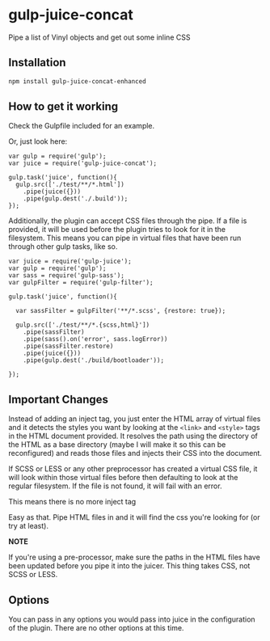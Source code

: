 # gulp-juice-concat
Pipe a list of Vinyl objects and get out some inline CSS

## Installation

```bash
npm install gulp-juice-concat-enhanced
```

## How to get it working

Check the Gulpfile included for an example.

Or, just look here:

```node
var gulp = require('gulp');
var juice = require('gulp-juice-concat');

gulp.task('juice', function(){
  gulp.src(['./test/**/*.html'])
    .pipe(juice({}))
    .pipe(gulp.dest('./.build'));
});
```

Additionally, the plugin can accept CSS files through the pipe. If a file is provided, it will be used before the plugin tries to look for it in the filesystem. This means you can pipe in virtual files that have been run through other gulp tasks, like so.

```node
var juice = require('gulp-juice');
var gulp = require('gulp');
var sass = require('gulp-sass');
var gulpFilter = require('gulp-filter');

gulp.task('juice', function(){

  var sassFilter = gulpFilter('**/*.scss', {restore: true});

  gulp.src(['./test/**/*.{scss,html}'])
    .pipe(sassFilter)
    .pipe(sass().on('error', sass.logError))
    .pipe(sassFilter.restore)
    .pipe(juice({}))
    .pipe(gulp.dest('./build/bootloader'));

});
```

## Important Changes

Instead of adding an inject tag, you just enter the HTML array of virtual files and it detects the styles you want by looking at the `<link>` and `<style>` tags in the HTML document provided. It resolves the path using the directory of the HTML as a base directory (maybe I will make it so this can be reconfigured) and reads those files and injects their CSS into the document.

If SCSS or LESS or any other preprocessor has created a virtual CSS file, it will look within those virtual files before then defaulting to look at the regular filesystem. If the file is not found, it will fail with an error.

This means there is no more inject tag

Easy as that. Pipe HTML files in and it will find the css you're looking for (or try at least).

**NOTE**

If you're using a pre-processor, make sure the paths in the HTML files
have been updated before you pipe it into the juicer. This thing takes
CSS, not SCSS or LESS.

## Options

You can pass in any options you would pass into juice in the configuration of the plugin. There are no other options at this time.
